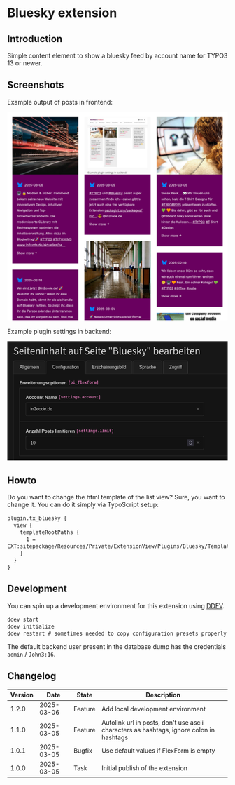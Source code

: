 # Bluesky extension

## Introduction

Simple content element to show a bluesky feed by account name for TYPO3 13 or newer.

## Screenshots

Example output of posts in frontend:

![screenshot_frontend_plugin_list.png](Documentation/Images/screenshot_frontend_plugin_list.png "Example output of posts in frontend")

Example plugin settings in backend:

![screenshot_backend_plugin_list.png](Documentation/Images/screenshot_backend_plugin_list.png "Example plugin settings in backend")

## Howto

Do you want to change the html template of the list view? Sure, you want to change it.
You can do it simply via TypoScript setup:

```
plugin.tx_bluesky {
  view {
    templateRootPaths {
      1 = EXT:sitepackage/Resources/Private/ExtensionView/Plugins/Bluesky/Templates/
    }
  }
}
```

## Development

You can spin up a development environment for this extension using [DDEV](https://ddev.com/).

```shell
ddev start
ddev initialize
ddev restart # sometimes needed to copy configuration presets properly
```

The default backend user present in the database dump has the credentials `admin` / `John3:16`.

## Changelog

| Version | Date       | State   | Description                                                                             |
|---------|------------|---------|-----------------------------------------------------------------------------------------|
| 1.2.0   | 2025-03-06 | Feature | Add local development environment                                                       |
| 1.1.0   | 2025-03-05 | Feature | Autolink url in posts, don't use ascii characters as hashtags, ignore colon in hashtags |
| 1.0.1   | 2025-03-05 | Bugfix  | Use default values if FlexForm is empty                                                 |
| 1.0.0   | 2025-03-05 | Task    | Initial publish of the extension                                                        |
